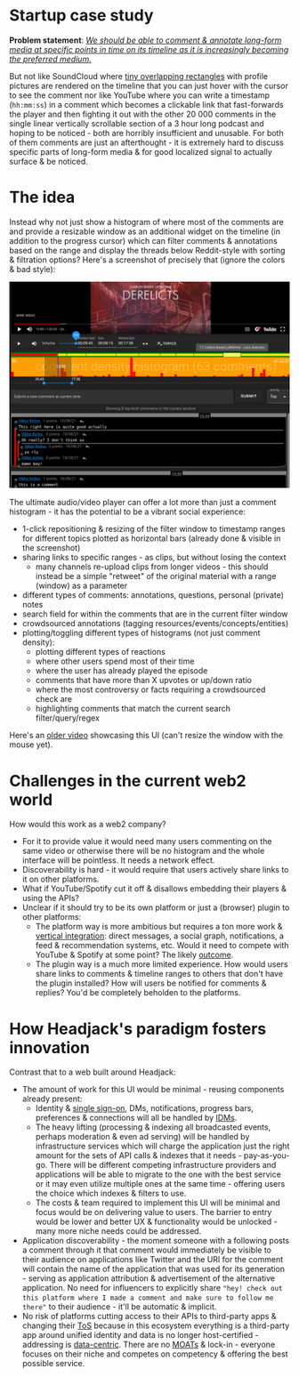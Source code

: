 # Startup case study

**Problem statement**: <u>*We should be able to comment & annotate long-form media at specific points in time on its timeline as it is increasingly becoming the preferred medium.*</u>

But not like SoundCloud where [tiny overlapping rectangles](https://soundcloud.com/liluzivert/for-fun-prod-by-beatsbyjeff) with profile pictures are rendered on the timeline that you can just hover with the cursor to see the comment nor like YouTube where you can write a timestamp (`hh:mm:ss`) in a comment which becomes a clickable link that fast-forwards the player and then fighting it out with the other 20 000 comments in the single linear vertically scrollable section of a 3 hour long podcast and hoping to be noticed - both are horribly insufficient and unusable. For both of them comments are just an afterthought - it is extremely hard to discuss specific parts of long-form media & for good localized signal to actually surface & be noticed.

# The idea

Instead why not just show a histogram of where most of the comments are and provide a resizable window as an additional widget on the timeline (in addition to the progress cursor) which can filter comments & annotations based on the range and display the threads below Reddit-style with sorting & filtration options? Here's a screenshot of precisely that (ignore the colors & bad style):

<img src="images/startup_case_study.png">

The ultimate audio/video player can offer a lot more than just a comment histogram - it has the potential to be a vibrant social experience:
- 1-click repositioning & resizing of the filter window to timestamp ranges for different topics plotted as horizontal bars (already done & visible in the screenshot)
- sharing links to specific ranges - as clips, but without losing the context
    - many channels re-upload clips from longer videos - this should instead be a simple "retweet" of the original material with a range (window) as a parameter
- different types of comments: annotations, questions, personal (private) notes
- search field for within the comments that are in the current filter window
- crowdsourced annotations (tagging resources/events/concepts/entities)
- plotting/toggling different types of histograms (not just comment density):
    - plotting different types of reactions
    - where other users spend most of their time
    - where the user has already played the episode
    - comments that have more than X upvotes or up/down ratio
    - where the most controversy or facts requiring a crowdsourced check are
    - highlighting comments that match the current search filter/query/regex

Here's an [older video](https://www.youtube.com/watch?v=xsJvFr9v7Nk) showcasing this UI (can't resize the window with the mouse yet).

# Challenges in the current web2 world

How would this work as a web2 company?

- For it to provide value it would need many users commenting on the same video or otherwise there will be no histogram and the whole interface will be pointless. It needs a network effect.
- Discoverability is hard - it would require that users actively share links to it on other platforms.
- What if YouTube/Spotify cut it off & disallows embedding their players & using the APIs?
- Unclear if it should try to be its own platform or just a (browser) plugin to other platforms:
    - The platform way is more ambitious but requires a ton more work & [vertical integration](problems_with_the_web.md#vertical-integration-vs-specialization--competition): direct messages, a social graph, notifications, a feed & recommendation systems, etc. Would it need to compete with YouTube & Spotify at some point? The likely [outcome](images/startup_failure_outcome.jpg).
    - The plugin way is a much more limited experience. How would users share links to comments & timeline ranges to others that don't have the plugin installed? How will users be notified for comments & replies? You'd be completely beholden to the platforms.

# How Headjack's paradigm fosters innovation

Contrast that to a web built around Headjack:

- The amount of work for this UI would be minimal - reusing components already present:
    - Identity & [single sign-on](https://en.wikipedia.org/wiki/Single_sign-on), DMs, notifications, progress bars, preferences & connections will all be handled by [IDMs](IDM.md).
    - The heavy lifting (processing & indexing all broadcasted events, perhaps moderation & even ad serving) will be handled by infrastructure services which will charge the application just the right amount for the sets of API calls & indexes that it needs - pay-as-you-go. There will be different competing infrastructure providers and applications will be able to migrate to the one with the best service or it may even utilize multiple ones at the same time - offering users the choice which indexes & filters to use.
    - The costs & team required to implement this UI will be minimal and focus would be on delivering value to users. The barrier to entry would be lower and better UX & functionality would be unlocked - many more niche needs could be addressed.
- Application discoverability - the moment someone with a following posts a comment through it that comment would immediately be visible to their audience on applications like Twitter and the URI for the comment will contain the name of the application that was used for its generation - serving as application attribution & advertisement of the alternative application. No need for influencers to explicitly share `"hey! check out this platform where I made a comment and make sure to follow me there"` to their audience - it'll be automatic & implicit.
- No risk of platforms cutting access to their APIs to third-party apps & changing their [ToS](https://en.wikipedia.org/wiki/Terms_of_service) because in this ecosystem everything is a third-party app around unified identity and data is no longer host-certified - addressing is [data-centric](host_vs_data_centric.md). There are no [MOATs](https://www.investopedia.com/ask/answers/05/economicmoat.asp) & lock-in - everyone focuses on their niche and competes on competency & offering the best possible service.
